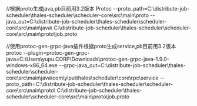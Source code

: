 //根据proto生成java,pb目前用3.2版本
Protoc --proto_path=C:\distribute-job-scheduler\thales-scheduler\scheduler-core\src\main\proto --java_out=C:\distribute-job-scheduler\thales-scheduler\scheduler-core\src\main\java\ C:\distribute-job-scheduler\thales-scheduler\scheduler-core\src\main\proto\job.proto

//使用protoc-gen-grpc-java插件根据proto生成service,pb目前用3.2版本
protoc --plugin=protoc-gen-grpc-java=C:\Users\yupu.CORP\Downloads\protoc-gen-grpc-java-1.9.0-windows-x86_64.exe --grpc-java_out=C:\distribute-job-scheduler\thales-scheduler\scheduler-core\src\main\java\com\ylpu\thales\scheduler\core\rpc\service --proto_path=C:\distribute-job-scheduler\thales-scheduler\scheduler-core\src\main\proto\ C:\distribute-job-scheduler\thales-scheduler\scheduler-core\src\main\proto\job.proto